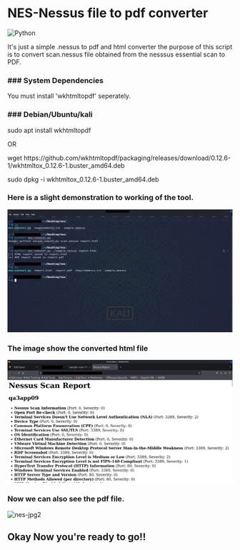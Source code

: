 <h1> NES-Nessus file to pdf converter </h1>

![Python](https://img.shields.io/badge/Python-3.10-blue?logo=python&logoColor=yellow)


<p> It's just a simple .nessus to pdf and html converter the purpose of this script is to convert scan.nessus file obtained from the nesssus essential scan to PDF.</p>

<h3> ### System Dependencies</h3>

<p> You must install 'wkhtmltopdf' seperately.</p>

<h3> ### Debian/Ubuntu/kali </h3>

<p> sudo apt install wkhtmltopdf</p>

OR

<p> wget https://github.com/wkhtmltopdf/packaging/releases/download/0.12.6-1/wkhtmltox_0.12.6-1.buster_amd64.deb </p>

<p> sudo dpkg -i wkhtmltox_0.12.6-1.buster_amd64.deb </p>

<h3> Here is a slight demonstration to working of the tool.</h3>


![nes-jpg](https://github.com/as-w-in/nes/blob/main/assets/screenshots/nes-jpg.png?raw=true)

<h3>The image show the converted html file </h3>

![nes-jpg3](https://github.com/as-w-in/nes/blob/main/assets/screenshots/nes-jpg3.png?raw=true)

<h3>Now we can also see the pdf file.</h3>

![nes-jpg2](?raw=true)

<h2> Okay Now you're ready to go!!</h2>

